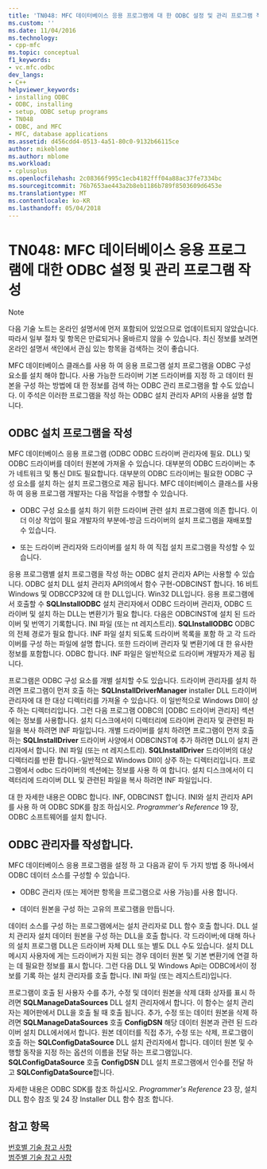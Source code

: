 ```yaml
---
title: 'TN048: MFC 데이터베이스 응용 프로그램에 대 한 ODBC 설정 및 관리 프로그램 작성 | Microsoft Docs'
ms.custom: ''
ms.date: 11/04/2016
ms.technology:
- cpp-mfc
ms.topic: conceptual
f1_keywords:
- vc.mfc.odbc
dev_langs:
- C++
helpviewer_keywords:
- installing ODBC
- ODBC, installing
- setup, ODBC setup programs
- TN048
- ODBC, and MFC
- MFC, database applications
ms.assetid: d456cdd4-0513-4a51-80c0-9132b66115ce
author: mikeblome
ms.author: mblome
ms.workload:
- cplusplus
ms.openlocfilehash: 2c08366f995c1ecb4182fff04a88ac37fe7334bc
ms.sourcegitcommit: 76b7653ae443a2b8eb1186b789f8503609d6453e
ms.translationtype: MT
ms.contentlocale: ko-KR
ms.lasthandoff: 05/04/2018
---
```

# <a name="tn048-writing-odbc-setup-and-administration-programs-for-mfc-database-applications"></a>TN048: MFC 데이터베이스 응용 프로그램에 대한 ODBC 설정 및 관리 프로그램 작성
> [!NOTE]
>  다음 기술 노트는 온라인 설명서에 먼저 포함되어 있었으므로 업데이트되지 않았습니다. 따라서 일부 절차 및 항목은 만료되거나 올바르지 않을 수 있습니다. 최신 정보를 보려면 온라인 설명서 색인에서 관심 있는 항목을 검색하는 것이 좋습니다.  
  
 MFC 데이터베이스 클래스를 사용 하 여 응용 프로그램 설치 프로그램을 ODBC 구성 요소를 설치 해야 합니다. 사용 가능한 드라이버 기본 드라이버를 지정 하 고 데이터 원본을 구성 하는 방법에 대 한 정보를 검색 하는 ODBC 관리 프로그램을 할 수도 있습니다. 이 주석은 이러한 프로그램을 작성 하는 ODBC 설치 관리자 API의 사용을 설명 합니다.  
  
##  <a name="_mfcnotes_writing_an_odbc_setup_program"></a> ODBC 설치 프로그램을 작성  
 MFC 데이터베이스 응용 프로그램 (ODBC ODBC 드라이버 관리자에 필요. DLL) 및 ODBC 드라이버를 데이터 원본에 가져올 수 있습니다. 대부분의 ODBC 드라이버는 추가 네트워크 및 통신 Dll도 필요합니다. 대부분의 ODBC 드라이버는 필요한 ODBC 구성 요소를 설치 하는 설치 프로그램으로 제공 됩니다. MFC 데이터베이스 클래스를 사용 하 여 응용 프로그램 개발자는 다음 작업을 수행할 수 있습니다.  
  
-   ODBC 구성 요소를 설치 하기 위한 드라이버 관련 설치 프로그램에 의존 합니다. 이 더 이상 작업이 필요 개발자의 부분에-방금 드라이버의 설치 프로그램을 재배포할 수 있습니다.  
  
-   또는 드라이버 관리자와 드라이버를 설치 하 여 직접 설치 프로그램을 작성할 수 있습니다.  
  
 응용 프로그램별 설치 프로그램을 작성 하는 ODBC 설치 관리자 API는 사용할 수 있습니다. ODBC 설치 DLL 설치 관리자 API의에서 함수 구현-ODBCINST 합니다. 16 비트 Windows 및 ODBCCP32에 대 한 DLL입니다. Win32 DLL입니다. 응용 프로그램에서 호출할 수 **SQLInstallODBC** 설치 관리자에서 ODBC 드라이버 관리자, ODBC 드라이버 및 설치 하는 DLL는 변환기가 필요 합니다. 다음은 ODBCINST에 설치 된 드라이버 및 번역기 기록합니다. INI 파일 (또는 nt 레지스트리). **SQLInstallODBC** ODBC의 전체 경로가 필요 합니다. INF 파일 설치 되도록 드라이버 목록을 포함 하 고 각 드라이버를 구성 하는 파일에 설명 합니다. 또한 드라이버 관리자 및 변환기에 대 한 유사한 정보를 포함합니다. ODBC 합니다. INF 파일은 일반적으로 드라이버 개발자가 제공 됩니다.  
  
 프로그램은 ODBC 구성 요소를 개별 설치할 수도 있습니다. 드라이버 관리자를 설치 하려면 프로그램이 먼저 호출 하는 **SQLInstallDriverManager** installer DLL 드라이버 관리자에 대 한 대상 디렉터리를 가져올 수 있습니다. 이 일반적으로 Windows Dll이 상주 하는 디렉터리입니다. 그런 다음 프로그램 ODBC의 [ODBC 드라이버 관리자] 섹션에는 정보를 사용합니다. 설치 디스크에서이 디렉터리에 드라이버 관리자 및 관련된 파일을 복사 하려면 INF 파일입니다. 개별 드라이버를 설치 하려면 프로그램이 먼저 호출 하는 **SQLInstallDriver** 드라이버 사양에서 ODBCINST에 추가 하려면 DLL이 설치 관리자에서 합니다. INI 파일 (또는 nt 레지스트리). **SQLInstallDriver** 드라이버의 대상 디렉터리를 반환 합니다.-일반적으로 Windows Dll이 상주 하는 디렉터리입니다. 프로그램에서 odbc 드라이버의 섹션에는 정보를 사용 하 여 합니다. 설치 디스크에서이 디렉터리에 드라이버 DLL 및 관련된 파일을 복사 하려면 INF 파일입니다.  
  
 대 한 자세한 내용은 ODBC 합니다. INF, ODBCINST 합니다. INI와 설치 관리자 API를 사용 하 여 ODBC SDK를 참조 하십시오. *Programmer's Reference* 19 장, ODBC 소프트웨어를 설치 합니다.  
  
##  <a name="_mfcnotes_writing_an_odbc_administrator"></a> ODBC 관리자를 작성합니다.  
 MFC 데이터베이스 응용 프로그램을 설정 하 고 다음과 같이 두 가지 방법 중 하나에서 ODBC 데이터 소스를 구성할 수 있습니다.  
  
-   ODBC 관리자 (또는 제어판 항목을 프로그램으로 사용 가능)를 사용 합니다.  
  
-   데이터 원본을 구성 하는 고유의 프로그램을 만듭니다.  
  
 데이터 소스를 구성 하는 프로그램에서는 설치 관리자로 DLL 함수 호출 합니다. DLL 설치 관리자 설치 데이터 원본을 구성 하는 DLL을 호출 합니다. 각 드라이버;에 대해 하나의 설치 프로그램 DLL은 드라이버 자체 DLL 또는 별도 DLL 수도 있습니다. 설치 DLL 메시지 사용자에 게는 드라이버가 지원 되는 경우 데이터 원본 및 기본 변환기에 연결 하는 데 필요한 정보를 표시 합니다. 그런 다음 DLL 및 Windows Api는 ODBC에서이 정보를 기록 하는 설치 관리자를 호출 합니다. INI 파일 (또는 레지스트리)입니다.  
  
 프로그램이 호출 된 사용자 수를 추가, 수정 및 데이터 원본을 삭제 대화 상자를 표시 하려면 **SQLManageDataSources** DLL 설치 관리자에서 합니다. 이 함수는 설치 관리자는 제어판에서 DLL을 호출 될 때 호출 됩니다. 추가, 수정 또는 데이터 원본을 삭제 하려면 **SQLManageDataSources** 호출 **ConfigDSN** 해당 데이터 원본과 관련 된 드라이버 설치 DLL에서에서 합니다. 원본 데이터를 직접 추가, 수정 또는 삭제, 프로그램이 호출 하는 **SQLConfigDataSource** DLL 설치 관리자에서 합니다. 데이터 원본 및 수행할 동작을 지정 하는 옵션의 이름을 전달 하는 프로그램입니다. **SQLConfigDataSource** 호출 **ConfigDSN** DLL 설치 프로그램에서 인수를 전달 하 고 **SQLConfigDataSource**합니다.  
  
 자세한 내용은 ODBC SDK를 참조 하십시오. *Programmer's Reference* 23 장, 설치 DLL 함수 참조 및 24 장 Installer DLL 함수 참조 합니다.  
  
## <a name="see-also"></a>참고 항목  
 [번호별 기술 참고 사항](../mfc/technical-notes-by-number.md)   
 [범주별 기술 참고 사항](../mfc/technical-notes-by-category.md)

